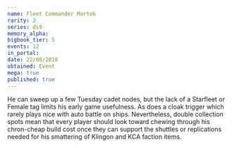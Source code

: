 ```yaml
---
name: Fleet Commander Martok
rarity: 2
series: ds9
memory_alpha:
bigbook_tier: 5
events: 12
in_portal:
date: 22/08/2018
obtained: Event
mega: true
published: true
---
```


He can sweep up a few Tuesday cadet nodes, but the lack of a Starfleet or Female tag limits his early game usefulness. As does a cloak trigger which rarely plays nice with auto battle on ships. Nevertheless, double collection spots mean that every player should look toward chewing through his chron-cheap build cost once they can support the shuttles or replications needed for his smattering of Klingon and KCA faction items.

